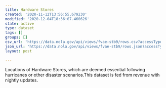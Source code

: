 ```yaml
---
title: Hardware Stores
created: '2020-11-12T13:56:55.679230'
modified: '2020-12-04T18:36:07.460626'
state: active
type: dataset
tags: []
groups: []
csv_url: 'https://data.nola.gov/api/views/fvae-stb9/rows.csv?accessType=DOWNLOAD'
json_url: 'https://data.nola.gov/api/views/fvae-stb9/rows.json?accessType=DOWNLOAD'
layout: post

---
```

Locations of Hardware Stores, which are deemed essential following hurricanes or other disaster scenarios.This dataset is fed from revenue with nightly updates.
